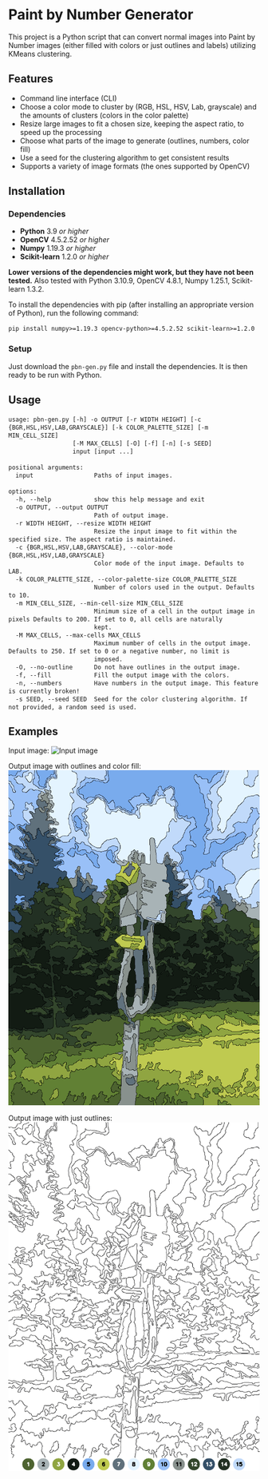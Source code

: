 # Paint by Number Generator

This project is a Python script that can convert normal images into Paint by Number images (either filled with colors or just outlines and labels) utilizing KMeans clustering.

## Features

- Command line interface (CLI)
- Choose a color mode to cluster by (RGB, HSL, HSV, Lab, grayscale)
  and the amounts of clusters (colors in the color palette)
- Resize large images to fit a chosen size, keeping the aspect ratio, to speed up the processing
- Choose what parts of the image to generate (outlines, numbers, color fill)
- Use a seed for the clustering algorithm to get consistent results
- Supports a variety of image formats (the ones supported by OpenCV)

## Installation

### Dependencies

- **Python** 3.9 *or higher*
- **OpenCV** 4.5.2.52 *or higher*
- **Numpy** 1.19.3 *or higher*
- **Scikit-learn** 1.2.0 *or higher*

**Lower versions of the dependencies might work, but they have not been tested.**
Also tested with Python 3.10.9, OpenCV 4.8.1, Numpy 1.25.1, Scikit-learn 1.3.2.

To install the dependencies with pip (after installing an appropriate version of Python),
run the following command:

```none
pip install numpy>=1.19.3 opencv-python>=4.5.2.52 scikit-learn>=1.2.0
```

### Setup

Just download the `pbn-gen.py` file and install the dependencies.
It is then ready to be run with Python.

## Usage

```none
usage: pbn-gen.py [-h] -o OUTPUT [-r WIDTH HEIGHT] [-c {BGR,HSL,HSV,LAB,GRAYSCALE}] [-k COLOR_PALETTE_SIZE] [-m MIN_CELL_SIZE]
                  [-M MAX_CELLS] [-O] [-f] [-n] [-s SEED]
                  input [input ...]

positional arguments:
  input                 Paths of input images.

options:
  -h, --help            show this help message and exit
  -o OUTPUT, --output OUTPUT
                        Path of output image.
  -r WIDTH HEIGHT, --resize WIDTH HEIGHT
                        Resize the input image to fit within the specified size. The aspect ratio is maintained.
  -c {BGR,HSL,HSV,LAB,GRAYSCALE}, --color-mode {BGR,HSL,HSV,LAB,GRAYSCALE}
                        Color mode of the input image. Defaults to LAB.
  -k COLOR_PALETTE_SIZE, --color-palette-size COLOR_PALETTE_SIZE
                        Number of colors used in the output. Defaults to 10.
  -m MIN_CELL_SIZE, --min-cell-size MIN_CELL_SIZE
                        Minimum size of a cell in the output image in pixels Defaults to 200. If set to 0, all cells are naturally    
                        kept.
  -M MAX_CELLS, --max-cells MAX_CELLS
                        Maximum number of cells in the output image. Defaults to 250. If set to 0 or a negative number, no limit is   
                        imposed.
  -O, --no-outline      Do not have outlines in the output image.
  -f, --fill            Fill the output image with the colors.
  -n, --numbers         Have numbers in the output image. This feature is currently broken!
  -s SEED, --seed SEED  Seed for the color clustering algorithm. If not provided, a random seed is used.
```

## Examples

Input image:
![Input image](images/input.jpg)

Output image with outlines and color fill:
![Output image with fill](images/output_filled.png)

Output image with just outlines:
![Output image](images/output.png)